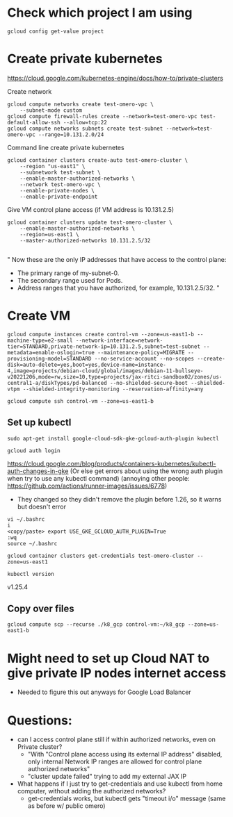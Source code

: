 # Check which project I am using
```
gcloud config get-value project
```

# Create private kubernetes
https://cloud.google.com/kubernetes-engine/docs/how-to/private-clusters

Create network
```
gcloud compute networks create test-omero-vpc \
    --subnet-mode custom
gcloud compute firewall-rules create --network=test-omero-vpc test-default-allow-ssh --allow=tcp:22
gcloud compute networks subnets create test-subnet --network=test-omero-vpc --range=10.131.2.0/24
```

Command line create private kubernetes
```
gcloud container clusters create-auto test-omero-cluster \
    --region "us-east1" \
    --subnetwork test-subnet \
    --enable-master-authorized-networks \
    --network test-omero-vpc \
    --enable-private-nodes \
    --enable-private-endpoint
```

Give VM control plane access (if VM address is 10.131.2.5)
```
gcloud container clusters update test-omero-cluster \
    --enable-master-authorized-networks \
    --region=us-east1 \
    --master-authorized-networks 10.131.2.5/32
    
```

"
Now these are the only IP addresses that have access to the control plane:
- The primary range of my-subnet-0.
- The secondary range used for Pods.
- Address ranges that you have authorized, for example, 10.131.2.5/32.
"

# Create VM
```
gcloud compute instances create control-vm --zone=us-east1-b --machine-type=e2-small --network-interface=network-tier=STANDARD,private-network-ip=10.131.2.5,subnet=test-subnet --metadata=enable-oslogin=true --maintenance-policy=MIGRATE --provisioning-model=STANDARD --no-service-account --no-scopes --create-disk=auto-delete=yes,boot=yes,device-name=instance-4,image=projects/debian-cloud/global/images/debian-11-bullseye-v20221206,mode=rw,size=10,type=projects/jax-ritci-sandbox02/zones/us-central1-a/diskTypes/pd-balanced --no-shielded-secure-boot --shielded-vtpm --shielded-integrity-monitoring --reservation-affinity=any
```

```
gcloud compute ssh control-vm --zone=us-east1-b
```

## Set up kubectl
```
sudo apt-get install google-cloud-sdk-gke-gcloud-auth-plugin kubectl
```

```
gcloud auth login
```

https://cloud.google.com/blog/products/containers-kubernetes/kubectl-auth-changes-in-gke 
(Or else get errors about using the wrong auth plugin when try to use any kubectl command)
(annoying other people: https://github.com/actions/runner-images/issues/6778)
- They changed so they didn't remove the plugin before 1.26, so it warns but doesn't error
```
vi ~/.bashrc
i
<copy/paste> export USE_GKE_GCLOUD_AUTH_PLUGIN=True
:wq
source ~/.bashrc
```

```
gcloud container clusters get-credentials test-omero-cluster --zone=us-east1
```

```
kubectl version
```

v1.25.4

## Copy over files
```
gcloud compute scp --recurse ./k8_gcp control-vm:~/k8_gcp --zone=us-east1-b
```

# Might need to set up Cloud NAT to give private IP nodes internet access
- Needed to figure this out anyways for Google Load Balancer

# Questions:
- can I access control plane still if within authorized networks, even on Private cluster?
    - "With "Control plane access using its external IP address" disabled, only internal Network IP ranges are allowed for control plane authorized networks"
    - "cluster update failed" trying to add my external JAX IP
- What happens if I just try to get-credentials and use kubectl from home computer, without adding the authorized networks?
    - get-credentials works, but kubectl gets "timeout i/o" message (same as before w/ public omero)